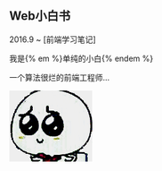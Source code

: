 ## Web小白书
2016.9 ~ 
[前端学习笔记]

我是{% em %}单纯的小白{% endem %}

一个算法很烂的前端工程师...

![](/assets/xiong.gif)


